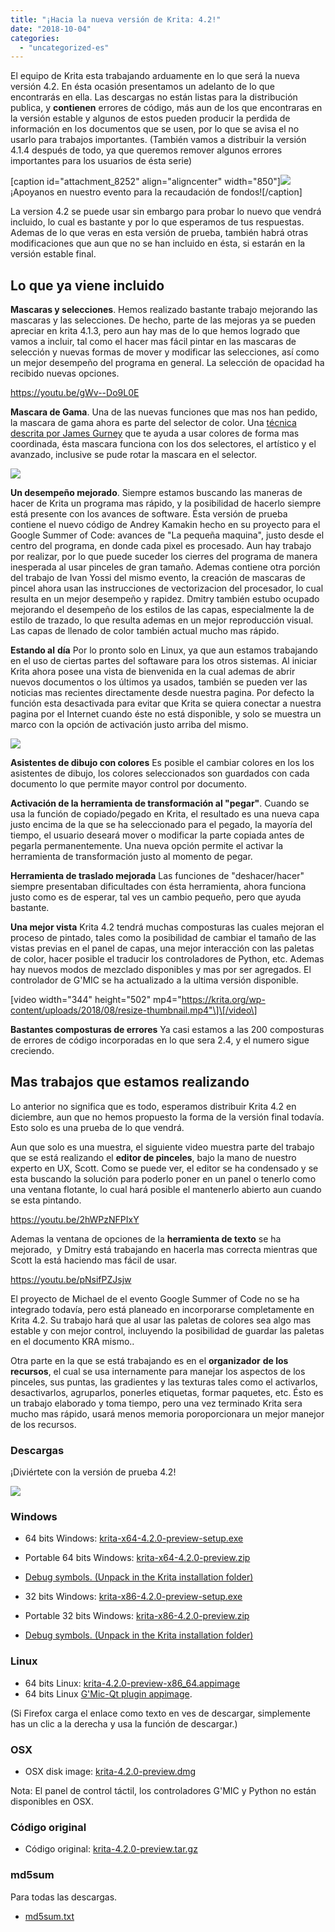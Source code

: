 ```yaml
---
title: "¡Hacia la nueva versión de Krita: 4.2!"
date: "2018-10-04"
categories: 
  - "uncategorized-es"
---
```


El equipo de Krita esta trabajando arduamente en lo que será la nueva versión 4.2. En ésta ocasión presentamos un adelanto de lo que encontrarás en ella. Las descargas no están listas para la distribución publica, y **contienen** errores de código, más aun de los que encontraras en la versión estable y algunos de estos pueden producir la perdida de información en los documentos que se usen, por lo que se avisa el no usarlo para trabajos importantes. (También vamos a distribuir la versión 4.1.4 después de todo, ya que queremos remover algunos errores importantes para los usuarios de ésta serie)

\[caption id="attachment\_8252" align="aligncenter" width="850"\][![](/images/posts/2018/2018-fundraiser-hero2.png)](https://krita.org) ¡Apoyanos en nuestro evento para la recaudación de fondos!\[/caption\]

La version 4.2 se puede usar sin embargo para probar lo nuevo que vendrá incluido, lo cual es bastante y por lo que esperamos de tus respuestas. Ademas de lo que veras en esta versión de prueba, también habrá otras modificaciones que aun que no se han incluido en ésta, si estarán en la versión estable final.

## Lo que ya viene incluido

**Mascaras y selecciones**. Hemos realizado bastante trabajo mejorando las mascaras y las selecciones. De hecho, parte de las mejoras ya se pueden apreciar en krita 4.1.3, pero aun hay mas de lo que hemos logrado que vamos a incluir, tal como el hacer mas fácil pintar en las mascaras de selección y nuevas formas de mover y modificar las selecciones, así como un mejor desempeño del programa en general. La selección de opacidad ha recibido nuevas opciones.

https://youtu.be/gWv--Do9L0E

**Mascara de Gama**. Una de las nuevas funciones que mas nos han pedido, la mascara de gama ahora es parte del selector de color. Una [técnica descrita por James Gurney](http://gurneyjourney.blogspot.com/2011/09/part-1-gamut-masking-method.html) que te ayuda a usar colores de forma mas coordinada, ésta mascara funciona con los dos selectores, el artístico y el avanzado, inclusive se pude rotar la mascara en el selector.

![](/images/posts/2018/gamut-masking.png)

**Un desempeño mejorado**. Siempre estamos buscando las maneras de hacer de Krita un programa mas rápido, y la posibilidad de hacerlo siempre está presente con los avances de software. Ésta versión de prueba contiene el nuevo código de Andrey Kamakin hecho en su proyecto para el Google Summer of Code: avances de "La pequeña maquina", justo desde el centro del programa, en donde cada pixel es procesado. Aun hay trabajo por realizar, por lo que puede suceder los cierres del programa de manera inesperada al usar pinceles de gran tamaño. Ademas contiene otra porción del trabajo de Ivan Yossi del mismo evento, la creación de mascaras de pincel ahora usan las instrucciones de vectorizacion del procesador, lo cual resulta en un mejor desempeño y rapidez. Dmitry también estubo ocupado mejorando el desempeño de los estilos de las capas, especialmente la de estilo de trazado, lo que resulta ademas en un mejor reproducción visual. Las capas de llenado de color también actual mucho mas rápido.

**Estando al** **día** Por lo pronto solo en Linux, ya que aun estamos trabajando en el uso de ciertas partes del softaware para los otros sistemas. Al iniciar Krita ahora posee una vista de bienvenida en la cual ademas de abrir nuevos documentos o los últimos ya usados, también se pueden ver las noticias mas recientes directamente desde nuestra pagina. Por defecto la función esta desactivada para evitar que Krita se quiera conectar a nuestra pagina por el Internet cuando éste no está disponible, y solo se muestra un marco con la opción de activación justo arriba del mismo.

[![](/images/posts/2018/news_widget-1024x566.png)](https://krita.org/wp-content/uploads/2018/10/news_widget.png)

**Asistentes de dibujo con colores** Es posible el cambiar colores en los los asistentes de dibujo, los colores seleccionados son guardados con cada documento lo que permite mayor control por documento.

**Activación de la herramienta de transformación al "pegar"**. Cuando se usa la función de copiado/pegado en Krita, el resultado es una nueva capa justo encima de la que se ha seleccionado para el pegado, la mayoría del tiempo, el usuario deseará mover o modificar la parte copiada antes de pegarla permanentemente. Una nueva opción permite el activar la herramienta de transformación justo al momento de pegar.

**Herramienta de traslado mejorada** Las funciones de "deshacer/hacer" siempre presentaban dificultades con ésta herramienta, ahora funciona justo como es de esperar, tal ves un cambio pequeño, pero que ayuda bastante.

**Una mejor vista** Krita 4.2 tendrá muchas composturas las cuales mejoran el proceso de pintado, tales como la posibilidad de cambiar el tamaño de las vistas previas en el panel de capas, una mejor interacción con las paletas de color, hacer posible el traducir los controladores de Python, etc. Ademas hay nuevos modos de mezclado disponibles y mas por ser agregados. El controlador de G'MIC se ha actualizado a la ultima versión disponible.

\[video width="344" height="502" mp4="https://krita.org/wp-content/uploads/2018/08/resize-thumbnail.mp4"\]\[/video\]

**Bastantes composturas de errores** Ya casi estamos a las 200 composturas de errores de código incorporadas en lo que sera 2.4, y el numero sigue creciendo.

## Mas trabajos que estamos realizando

Lo anterior no significa que es todo, esperamos distribuir Krita 4.2 en diciembre, aun que no hemos propuesto la forma de la versión final todavía. Esto solo es una prueba de lo que vendrá.

Aun que solo es una muestra, el siguiente video muestra parte del trabajo que se está realizando el **editor de pinceles**, bajo la mano de nuestro experto en UX, Scott. Como se puede ver, el editor se ha condensado y se esta buscando la solución para poderlo poner en un panel o tenerlo como una ventana flotante, lo cual hará posible el mantenerlo abierto aun cuando se esta pintando.

https://youtu.be/2hWPzNFPIxY

Ademas la ventana de opciones de la **herramienta de texto** se ha mejorado,  y Dmitry está trabajando en hacerla mas correcta mientras que Scott la está haciendo mas fácil de usar.

https://youtu.be/pNsifPZJsjw

El proyecto de Michael de el evento Google Summer of Code no se ha integrado todavía, pero está planeado en incorporarse completamente en Krita 4.2. Su trabajo hará que al usar las paletas de colores sea algo mas estable y con mejor control, incluyendo la posibilidad de guardar las paletas en el documento KRA mismo..

Otra parte en la que se está trabajando es en el **organizador** **de los recursos**, el cual se usa internamente para manejar los aspectos de los pinceles, sus puntas, las gradientes y las texturas tales como el activarlos, desactivarlos, agruparlos, ponerles etiquetas, formar paquetes, etc. Ésto es un trabajo elaborado y toma tiempo, pero una vez terminado Krita sera mucho mas rápido, usará menos memoria poroporcionara un mejor manejor de los recursos.

### **Descargas**

¡Diviértete con la versión de prueba 4.2!

[![](/images/posts/2018/4.2-preview-1024x693.png)](https://www.krita.org)

### Windows

- 64 bits Windows: [krita-x64-4.2.0-preview-setup.exe](https://download.kde.org/unstable/krita/4.2.0-preview/krita-x64-4.2.0-preview-setup.exe)
- Portable 64 bits Windows: [krita-x64-4.2.0-preview.zip](https://download.kde.org/unstable/krita/4.2.0-preview/krita-x64-4.2.0-preview.zip)
- [Debug symbols. (Unpack in the Krita installation folder)](https://download.kde.org/unstable/krita/4.2.0-preview/krita-x64-4.2.0-preview-dbg.zip)

- 32 bits Windows: [krita-x86-4.2.0-preview-setup.exe](https://download.kde.org/unstable/krita/4.2.0-preview/krita-x86-4.2.0-preview-setup.exe)
- Portable 32 bits Windows: [krita-x86-4.2.0-preview.zip](https://download.kde.org/unstable/krita/4.2.0-preview/krita-x86-4.2.0-preview.zip)
- [Debug symbols. (Unpack in the Krita installation folder)](https://download.kde.org/unstable/krita/4.2.0-preview/krita-x86-4.2.0-preview-dbg.zip)

### Linux

- 64 bits Linux: [krita-4.2.0-preview-x86\_64.appimage](https://download.kde.org/unstable/krita/4.2.0-preview/krita-4.2.0-preview-x86_64.appimage)
- 64 bits Linux [G'Mic-Qt plugin appimage](https://download.kde.org/unstable/krita/4.2.0-preview/gmic_krita_qt-x86_64.appimage).

(Si Firefox carga el enlace como texto en ves de descargar, simplemente has un clic a la derecha y usa la función de descargar.)

### OSX

- OSX disk image: [krita-4.2.0-preview.dmg](https://download.kde.org/unstable/krita/4.2.0-preview/krita-4.2.0-preview.dmg)

Nota: El panel de control táctil, los controladores G'MIC y Python no están disponibles en OSX.

### Código original

- Código original: [krita-4.2.0-preview.tar.gz](https://download.kde.org/unstable/krita/4.2.0-preview/krita-4.2.0-preview.tar.gz)

### md5sum

Para todas las descargas.

- [md5sum.txt](https://download.kde.org/unstable/krita/4.2.0-preview/md5sum.txt)
